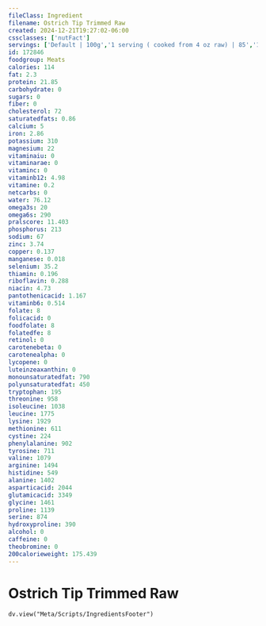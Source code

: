 ```yaml
---
fileClass: Ingredient
filename: Ostrich Tip Trimmed Raw
created: 2024-12-21T19:27:02-06:00
cssclasses: ['nutFact']
servings: ['Default | 100g','1 serving ( cooked from 4 oz raw) | 85','1 oz | 28.4','1 lb | 453']
id: 172846
foodgroup: Meats
calories: 114
fat: 2.3
protein: 21.85
carbohydrate: 0
sugars: 0
fiber: 0
cholesterol: 72
saturatedfats: 0.86
calcium: 5
iron: 2.86
potassium: 310
magnesium: 22
vitaminaiu: 0
vitaminarae: 0
vitaminc: 0
vitaminb12: 4.98
vitamine: 0.2
netcarbs: 0
water: 76.12
omega3s: 20
omega6s: 290
pralscore: 11.403
phosphorus: 213
sodium: 67
zinc: 3.74
copper: 0.137
manganese: 0.018
selenium: 35.2
thiamin: 0.196
riboflavin: 0.288
niacin: 4.73
pantothenicacid: 1.167
vitaminb6: 0.514
folate: 8
folicacid: 0
foodfolate: 8
folatedfe: 8
retinol: 0
carotenebeta: 0
carotenealpha: 0
lycopene: 0
luteinzeaxanthin: 0
monounsaturatedfat: 790
polyunsaturatedfat: 450
tryptophan: 195
threonine: 958
isoleucine: 1038
leucine: 1775
lysine: 1929
methionine: 611
cystine: 224
phenylalanine: 902
tyrosine: 711
valine: 1079
arginine: 1494
histidine: 549
alanine: 1402
asparticacid: 2044
glutamicacid: 3349
glycine: 1461
proline: 1139
serine: 874
hydroxyproline: 390
alcohol: 0
caffeine: 0
theobromine: 0
200calorieweight: 175.439
---
```


# Ostrich Tip Trimmed Raw

```dataviewjs
dv.view("Meta/Scripts/IngredientsFooter")
```